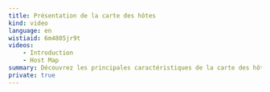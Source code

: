 ```yaml
---
title: Présentation de la carte des hôtes
kind: video
language: en
wistiaid: 6m4805jr9t
videos:
    - Introduction
    - Host Map
summary: Découvrez les principales caractéristiques de la carte des hôtes.
private: true
---
```


